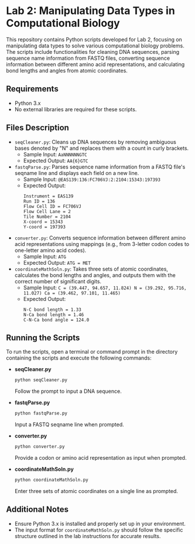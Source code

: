 
# Lab 2: Manipulating Data Types in Computational Biology

This repository contains Python scripts developed for Lab 2, focusing on manipulating data types to solve various computational biology problems. The scripts include functionalities for cleaning DNA sequences, parsing sequence name information from FASTQ files, converting sequence information between different amino acid representations, and calculating bond lengths and angles from atomic coordinates.

## Requirements

- Python 3.x
- No external libraries are required for these scripts.

## Files Description

- `seqCleaner.py`: Cleans up DNA sequences by removing ambiguous bases denoted by "N" and replaces them with a count in curly brackets.
  - Sample Input: `AaNNNNNNGTC`
  - Expected Output: `AA{6}GTC`
- `fastqParse.py`: Parses sequence name information from a FASTQ file's seqname line and displays each field on a new line.
  - Sample Input: `@EAS139:136:FC706VJ:2:2104:15343:197393`
  - Expected Output:
    ```
    Instrument = EAS139
    Run ID = 136
    Flow Cell ID = FC706VJ
    Flow Cell Lane = 2
    Tile Number = 2104
    X-coord = 15343
    Y-coord = 197393
    ```
- `converter.py`: Converts sequence information between different amino acid representations using mappings (e.g., from 3-letter codon codes to one-letter amino acid codes).
  - Sample Input: `ATG`
  - Expected Output: `ATG = MET`
- `coordinateMathSoln.py`: Takes three sets of atomic coordinates, calculates the bond lengths and angles, and outputs them with the correct number of significant digits.
  - Sample Input: `C = (39.447, 94.657, 11.824) N = (39.292, 95.716, 11.027) Ca = (39.462, 97.101, 11.465)`
  - Expected Output:
    ```
    N-C bond length = 1.33
    N-Ca bond length = 1.46
    C-N-Ca bond angle = 124.0
    ```

## Running the Scripts

To run the scripts, open a terminal or command prompt in the directory containing the scripts and execute the following commands:

- **seqCleaner.py**
  ```bash
  python seqCleaner.py
  ```
  Follow the prompt to input a DNA sequence.

- **fastqParse.py**
  ```bash
  python fastqParse.py
  ```
  Input a FASTQ seqname line when prompted.

- **converter.py**
  ```bash
  python converter.py
  ```
  Provide a codon or amino acid representation as input when prompted.

- **coordinateMathSoln.py**
  ```bash
  python coordinateMathSoln.py
  ```
  Enter three sets of atomic coordinates on a single line as prompted.

## Additional Notes

- Ensure Python 3.x is installed and properly set up in your environment.
- The input format for `coordinateMathSoln.py` should follow the specific structure outlined in the lab instructions for accurate results.
